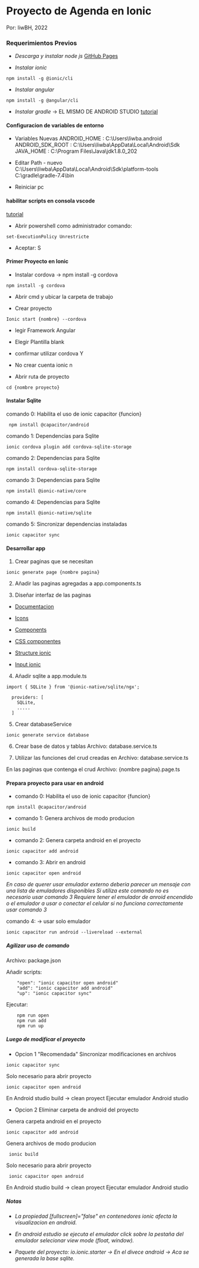 # Proyecto de Agenda en Ionic
Por: liwBH, 2022

### Requerimientos Previos

* *Descarga y instalar node js*
[GitHub Pages](https://pages.github.com/)

* *Instalar ionic* 
```
npm install -g @ionic/cli
```

* *Instalar angular* 
```
npm install -g @angular/cli
```

* *Instalar gradle*  -> EL MISMO DE ANDROID STUDIO
[tutorial](https://nodejs.org/es/)


#### Configuracion de variables de entorno

- Variables Nuevas
ANDROID_HOME : C:\Users\liwba\.android
ANDROID_SDK_ROOT : C:\Users\liwba\AppData\Local\Android\Sdk
JAVA_HOME : C:\Program Files\Java\jdk1.8.0_202

- Editar Path - nuevo
C:\Users\liwba\AppData\Local\Android\Sdk\platform-tools
C:\gradle\gradle-7.4\bin

- Reiniciar pc

#### habilitar scripts en consola vscode
[tutorial](https://youtu.be/bSe2txn_NuQ)

* Abrir powershell como administrador 
comando: 
```
set-ExecutionPolicy Unrestricte
```
* Aceptar: S


#### Primer Proyecto en Ionic

* Instalar cordova -> npm install -g cordova
```
npm install -g cordova
```

* Abrir cmd y ubicar la carpeta de trabajo

* Crear proyecto
```
Ionic start {nombre} --cordova
```
 
* legir Framework
Angular

* Elegir Plantilla
blank

* confirmar utilizar cordova 
Y

* No crear cuenta ionic
n

* Abrir ruta de proyecto
```
cd {nombre proyecto}
```

#### Instalar Sqlite

comando 0:  Habilita el uso de ionic capacitor {funcion}
```
 npm install @capacitor/android 
```

comando 1: Dependencias para Sqlite
```
ionic cordova plugin add cordova-sqlite-storage
```

comando 2:  Dependencias para Sqlite
```
npm install cordova-sqlite-storage
```

comando 3: Dependencias para Sqlite
```
npm install @ionic-native/core
```

comando 4: Dependencias para Sqlite
```
npm install @ionic-native/sqlite
```

comando 5: Sincronizar dependencias instaladas
```
ionic capacitor sync
```


#### Desarrollar app 

1. Crear paginas que se necesitan
```
ionic generate page {nombre pagina}
```

2. Añadir las paginas agregadas a app.components.ts

3. Diseñar interfaz de las paginas

- [Documentacion]([https://nodejs.org/es/](https://ionicframework.com/docs))

- [Icons](https://ionic.io/ionicons)

- [Components](https://ionicframework.com/docs/components)

- [CSS componentes](https://ionicframework.com/docs/v1/components/)

- [Structure ionic](https://ionicframework.com/docs/layout/structure)

- [Input ionic](https://ionicframework.com/docs/api/input)


4. Añadir sqlite a app.module.ts
```
import { SQLite } from '@ionic-native/sqlite/ngx';

  providers: [
    SQLite,
    .....
  ]
```

5. Crear databaseService
```
ionic generate service database
```

6. Crear base de datos y tablas
Archivo: database.service.ts

7. Utilizar las funciones del crud creadas en 
Archivo: database.service.ts

En las paginas que contenga el crud
Archivo: {nombre pagina}.page.ts


#### Prepara proyecto para usar en android

- comando 0: Habilita el uso de ionic capacitor {funcion}
```
npm install @capacitor/android
```

- comando 1: Genera archivos de modo producion 
```
ionic build
```

- comando 2: Genera carpeta android en el proyecto
```
ionic capacitor add android 
```

- comando 3: Abrir en android
```
ionic capacitor open android 
```

*En caso de querer usar emulador externo deberia parecer un mensaje con una lista de emuladores disponibles
Si utiliza este comando no es necesario usar comando 3
Requiere tener el emulador de anroid encendido o el emulador a usar o conectar el celular
si no funciona correctamente usar comando 3*

comando 4: -> usar solo emulador 
```
ionic capacitor run android --livereload --external 
```

##### Agilizar uso de comando 
Archivo: package.json

Añadir scripts:
```
 	"open": "ionic capacitor open android"
	"add": "ionic capacitor add android"
	"up": "ionic capacitor sync"
```

Ejecutar: 
```
	npm run open
	npm run add
	npm run up
```

##### Luego de modificar el proyecto 

* Opcion 1 "Recomendada"
Sincronizar modificaciones en archivos
```
ionic capacitor sync
```

 Solo necesario para abrir proyecto
```
ionic capacitor open android
```

En Android studio build -> clean proyect
Ejecutar emulador  Android studio



* Opcion 2
Eliminar carpeta de android del proyecto
 
Genera carpeta android en el proyecto
 ```
 ionic capacitor add android 
 ```
Genera archivos de modo producion
 ```
  ionic build 
 ```
Solo necesario para abrir proyecto
 ```
  ionic capacitor open android
 ```
 
En Android studio build -> clean proyect
Ejecutar emulador  Android studio
 

##### *Notas*

- *La propiedad [fullscreen]="false" en contenedores ionic afecta la visualizacion en android.*

- *En android estudio se ejecuta el emulador click sobre la pestaña del emulador selecionar view mode (float, window).*

- *Paquete del proyecto: io.ionic.starter -> En el divece android -> Aca se generada la base sqlite.*







